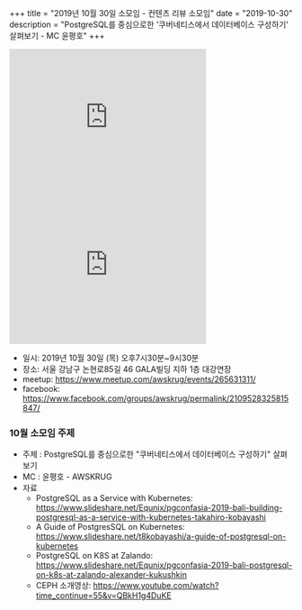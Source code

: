 +++
title = "2019년 10월 30일 소모임 - 컨텐츠 리뷰 소모임"
date = "2019-10-30"
description = "PostgreSQL를 중심으로한 '쿠버네티스에서 데이터베이스 구성하기' 살펴보기 - MC 윤평호"
+++

<iframe src="https://www.facebook.com/plugins/post.php?href=https%3A%2F%2Fwww.facebook.com%2Fphoto.php%3Ffbid%3D2637140926513106%26set%3Dpcb.2109528325815847%26type%3D3%26theater%26ifg%3D1&width=350&show_text=true&appId=2355705061425443&height=262" width="350" height="262" style="border:none;overflow:hidden" scrolling="no" frameborder="0" allowTransparency="true" allow="encrypted-media"></iframe>
<br>
<iframe src="https://www.facebook.com/plugins/post.php?href=https%3A%2F%2Fwww.facebook.com%2Fphoto.php%3Ffbid%3D2637140906513108%26set%3Dpcb.2109528325815847%26type%3D3%26theater%26ifg%3D1&width=350&show_text=true&appId=2355705061425443&height=262" width="350" height="262" style="border:none;overflow:hidden" scrolling="no" frameborder="0" allowTransparency="true" allow="encrypted-media"></iframe>
<br>

- 일시: 2019년 10월 30일 (목) 오후7시30분~9시30분
- 장소: 서울 강남구 논현로85길 46 GALA빌딩 지하 1층 대강연장
- meetup: https://www.meetup.com/awskrug/events/265631311/
- facebook: https://www.facebook.com/groups/awskrug/permalink/2109528325815847/

### 10월 소모임 주제
- 주제 : PostgreSQL를 중심으로한 "쿠버네티스에서 데이터베이스 구성하기" 살펴보기
- MC : 윤평호 - AWSKRUG
- 자료
    - PostgreSQL as a Service with Kubernetes: https://www.slideshare.net/Equnix/pgconfasia-2019-bali-building-postgresql-as-a-service-with-kubernetes-takahiro-kobayashi
    - A Guide of PostgresSQL on Kubernetes: https://www.slideshare.net/t8kobayashi/a-guide-of-postgresql-on-kubernetes
    - PostgreSQL on K8S at Zalando: https://www.slideshare.net/Equnix/pgconfasia-2019-bali-postgresql-on-k8s-at-zalando-alexander-kukushkin
    - CEPH 소개영상: https://www.youtube.com/watch?time_continue=55&v=QBkH1g4DuKE

